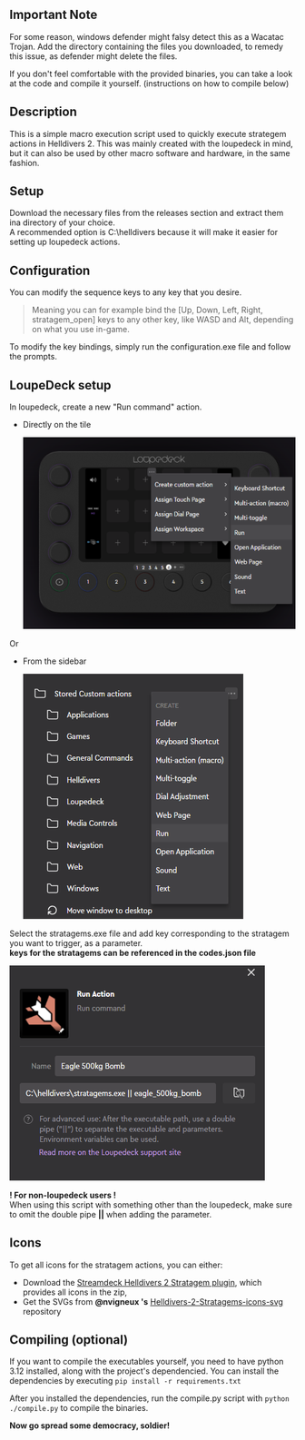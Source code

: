 ## Important Note

For some reason, windows defender might falsy detect this as a Wacatac Trojan.
Add the directory containing the files you downloaded, to remedy this issue, as defender might delete the files.

If you don't feel comfortable with the provided binaries, you can take a look at the code and compile it yourself. (instructions on how to compile below)

## Description

This is a simple macro execution script used to quickly execute strategem actions in Helldivers 2.
This was mainly created with the loupedeck in mind, but it can also be used by other macro software and hardware, in the same fashion.

## Setup

Download the necessary files from the releases section and extract them ina directory of your choice.<br>
A recommended option is C:\helldivers because it will make it easier for setting up loupedeck actions.

## Configuration

You can modify the sequence keys to any key that you desire.
> Meaning you can for example bind the [Up, Down, Left, Right, stratagem_open] keys to any other key, like WASD and Alt, depending on what you use in-game.

To modify the key bindings, simply run the  configuration.exe file and follow the prompts.

## LoupeDeck setup

In loupedeck, create a new "Run command" action.

- Directly on the tile

  ![loupedeck_create_action_from_tile](./readme_media/loupedeck_create_action_from_tile.png)

Or

- From the sidebar

  ![loupedeck_create_action_from_sidebar](./readme_media/loupedeck_create_action_from_sidebar.png)


Select the stratagems.exe file and add key corresponding to the stratagem you want to trigger, as a parameter.<br>
**keys for the stratagems can be referenced in the codes.json file**

![run_action_dialog](./readme_media/run_action_dialog.png)

**! For non-loupedeck users !**<br>
When using this script with something other than the loupedeck, make sure to omit the double pipe **||** when adding the parameter.

## Icons

To get all icons for the stratagem actions, you can either:
- Download the [Streamdeck Helldivers 2 Stratagem plugin](https://marketplace.elgato.com/product/helldivers-2-stratagem-0c648333-25a0-403f-9894-22c5f6b1ff89), which provides all icons in the zip,
- Get the SVGs from **@nvigneux 's** [Helldivers-2-Stratagems-icons-svg](https://github.com/nvigneux/Helldivers-2-Stratagems-icons-svg?tab=readme-ov-file) repository

## Compiling (optional)

If you want to compile the executables yourself, you need to have python 3.12 installed, along with the project's dependencied.
You can install the dependencies by executing ``` pip install -r requirements.txt ```

After you installed the dependencies, run the compile.py script with ``` python ./compile.py ``` to compile the binaries.

**Now go spread some democracy, soldier!**
